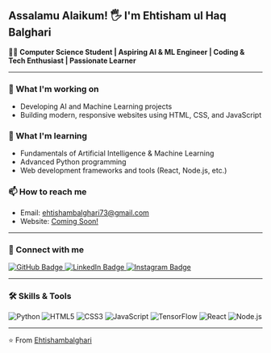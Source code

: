 ## Assalamu Alaikum! 🖐️ I'm Ehtisham ul Haq Balghari

👨‍💻 **Computer Science Student | Aspiring AI & ML Engineer | Coding & Tech Enthusiast | Passionate Learner**

---

### 🔭 What I'm working on
- Developing AI and Machine Learning projects  
- Building modern, responsive websites using HTML, CSS, and JavaScript

### 🌱 What I'm learning
- Fundamentals of Artificial Intelligence & Machine Learning  
- Advanced Python programming  
- Web development frameworks and tools (React, Node.js, etc.)

### 📫 How to reach me
- Email: [ehtishambalghari73@gmail.com](mailto:ehtishambalghari73@gmail.com)  
- Website: [Coming Soon!](https://)

---

### 🚀 Connect with me

<div>
  <a href="https://github.com/Ehtishambalghari" target="_blank" rel="noopener noreferrer">
    <img src="https://img.shields.io/badge/GitHub-white?style=for-the-badge&logo=github&logoColor=black" alt="GitHub Badge" />
  </a>
  <a href="https://www.linkedin.com/in/ehtishambalghari/" target="_blank" rel="noopener noreferrer">
    <img src="https://img.shields.io/badge/LinkedIn-blue?style=for-the-badge&logo=linkedin&logoColor=white" alt="LinkedIn Badge" />
  </a>
  <a href="https://www.instagram.com/ehtishambalghari/" target="_blank" rel="noopener noreferrer">
    <img src="https://img.shields.io/badge/Instagram-purple?style=for-the-badge&logo=instagram&logoColor=white" alt="Instagram Badge" />
  </a>
</div>

---

### 🛠️ Skills & Tools

<div>
  <img src="https://img.shields.io/badge/Python-3670A0?style=for-the-badge&logo=python&logoColor=ffdd54" alt="Python" />
  <img src="https://img.shields.io/badge/HTML5-E34F26?style=for-the-badge&logo=html5&logoColor=white" alt="HTML5" />
  <img src="https://img.shields.io/badge/CSS3-1572B6?style=for-the-badge&logo=css3&logoColor=white" alt="CSS3" />
  <img src="https://img.shields.io/badge/JavaScript-F7DF1E?style=for-the-badge&logo=javascript&logoColor=black" alt="JavaScript" />
  <img src="https://img.shields.io/badge/TensorFlow-FF6F00?style=for-the-badge&logo=tensorflow&logoColor=white" alt="TensorFlow" />
  <img src="https://img.shields.io/badge/React-20232A?style=for-the-badge&logo=react&logoColor=61DAFB" alt="React" />
  <img src="https://img.shields.io/badge/Node.js-339933?style=for-the-badge&logo=nodedotjs&logoColor=white" alt="Node.js" />
</div>

---

⭐️ From [Ehtishambalghari](https://github.com/Ehtishambalghari)
